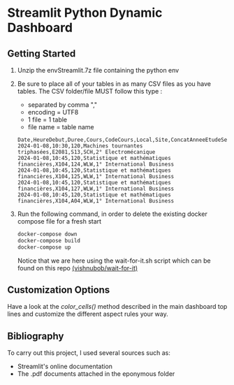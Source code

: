 # Streamlit Python Dynamic Dashboard

## **Getting Started**

1. Unzip the envStreamlit.7z file containing the python env
2. Be sure to place all of your tables in as many CSV files as you have tables. The CSV folder/file MUST follow this type :

   - separated by comma ","
   - encoding = UTF8
   - 1 file = 1 table
   - file name = table name

   ```csv
   Date,HeureDebut,Duree,Cours,CodeCours,Local,Site,ConcatAnneeEtudeSection_UF
   2024-01-08,10:30,120,Machines tournantes  triphasées,E2081,S13,SCH,2° Electromécanique
   2024-01-08,10:45,120,Statistique et mathématiques financières,X104,124,WLW,1° International Business
   2024-01-08,10:45,120,Statistique et mathématiques financières,X104,125,WLW,1° International Business
   2024-01-08,10:45,120,Statistique et mathématiques financières,X104,127,WLW,1° International Business
   2024-01-08,10:45,120,Statistique et mathématiques financières,X104,A04,WLW,1° International Business
   ```
3. Run the following command, in order to delete the existing docker compose file for a fresh start

   ```bash
   docker-compose down
   docker-compose build
   docker-compose up
   ```

   Notice that we are here using the wait-for-it.sh script which can be found on this repo [(vishnubob/wait-for-it)](https://github.com/vishnubob/wait-for-it)

## Customization Options

Have a look at the *color_cells()* method described in the main dashboard top lines and customize the different aspect rules your way.

## Bibliography

To carry out this project, I used several sources such as:

* Streamlit's online documentation
* The .pdf documents attached in the eponymous folder
